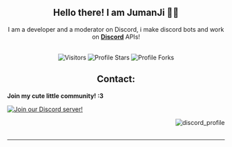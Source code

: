 <h2 align="center">
    Hello there! I am <strong>JumanJi</strong> 👋🏻
</h2>
<p align="center">
    I am a developer and a moderator on Discord, i make discord bots and work on <strong> <a href="https://discord.com">Discord</a></strong> APIs!
<br>
<br>

   <p align="center">
<img src="https://komarev.com/ghpvc/?username=JumanJionGitHub&label=Profile%20Views&color=ff69b4&style=flat&label=Visitors" alt="Visitors">
        <img src="https://img.shields.io/badge/dynamic/json?&label=Total%20Stars&color=ff69b4&style=flat&style=for-the-badge&query=%24.stars&url=https://api.github-star-counter.workers.dev/user/JumanJionGitHub" alt="Profile Stars"></a>
        <img src="https://img.shields.io/badge/dynamic/json?&label=Total%20Forks&color=ff69b4&style=flat&style=for-the-badge&query=%24.forks&url=https://api.github-star-counter.workers.dev/user/JumanJionGitHub" alt="Profile Forks"></a>
    </p>

<h2 align="center">
Contact:
</h2>

<p align="center">

**Join my cute little community! :3**
</p>

[![Join our Discord server!](https://invidget.switchblade.xyz/fjAhHH6CFh)](http://discord.gg/fjAhHH6CFh)

<a href="https://discord.com/users/878264909014663218" target="_blank">
    <img src="https://discord.c99.nl/widget/theme-4/878264909014663218.png" alt="discord_profile" align="right"/>
</a>
<br>
<br>

---

